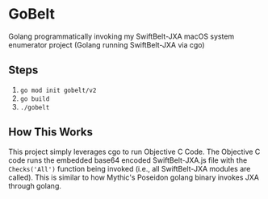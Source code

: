# GoBelt
Golang programmatically invoking my SwiftBelt-JXA macOS system enumerator project (Golang running SwiftBelt-JXA via cgo)

## Steps
1. `go mod init gobelt/v2`
2. `go build`
3. `./gobelt`

## How This Works
This project simply leverages cgo to run Objective C Code. The Objective C code runs the embedded base64 encoded SwiftBelt-JXA.js file with the `Checks('All')` function being invoked (i.e., all SwiftBelt-JXA modules are called). This is similar to how Mythic's Poseidon golang binary invokes JXA through golang.
